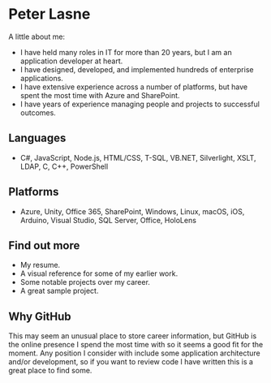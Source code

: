 # Peter Lasne

A little about me:
* I have held many roles in IT for more than 20 years, but I am an application developer at heart.
* I have designed, developed, and implemented hundreds of enterprise applications.
* I have extensive experience across a number of platforms, but have spent the most time with Azure and SharePoint.
* I have years of experience managing people and projects to successful outcomes.

## Languages

* C#, JavaScript, Node.js, HTML/CSS, T-SQL, VB.NET, Silverlight, XSLT, LDAP, C, C++, PowerShell

## Platforms

* Azure, Unity, Office 365, SharePoint, Windows, Linux, macOS, iOS, Arduino, Visual Studio, SQL Server, Office, HoloLens

## Find out more

* My resume.
* A visual reference for some of my earlier work.
* Some notable projects over my career.
* A great sample project.

## Why GitHub

This may seem an unusual place to store career information, but GitHub is the online presence I spend the most time with so it seems a good fit for the moment. Any position I consider with include some application architecture and/or development, so if you want to review code I have written this is a great place to find some.
